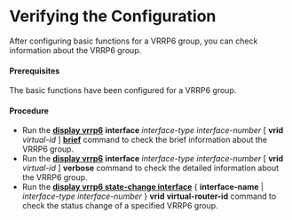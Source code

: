 Verifying the Configuration
===========================

After configuring basic functions for a VRRP6 group, you can check information about the VRRP6 group.

#### Prerequisites

The basic functions have been configured for a VRRP6 group.


#### Procedure

* Run the [**display vrrp6**](cmdqueryname=display+vrrp6) **interface** *interface-type* *interface-number* [ **vrid** *virtual-id* ] [**brief**](cmdqueryname=brief) command to check the brief information about the VRRP6 group.
* Run the [**display vrrp6**](cmdqueryname=display+vrrp6) **interface** *interface-type* *interface-number* [ **vrid** *virtual-id* ] **verbose** command to check the detailed information about the VRRP6 group.
* Run the **[**display vrrp6 state-change interface**](cmdqueryname=display+vrrp6+state-change+interface)** { **interface-name** | *interface-type* *interface-number* } ****vrid**** **virtual-router-id** command to check the status change of a specified VRRP6 group.